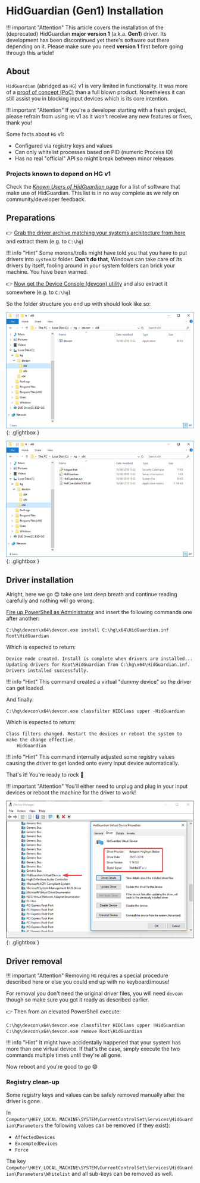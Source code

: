 # HidGuardian (Gen1) Installation

!!! important "Attention"
    This article covers the installation of the (deprecated) HidGuardian **major version 1** (a.k.a. **Gen1**) driver. Its development has been discontinued yet there's software out there depending on it. Please make sure you need **version 1** first before going through this article!

## About

`HidGuardian` (abridged as `HG`) v1 is very limited in functionality. It was more of a [proof of concept (PoC)](https://en.wikipedia.org/wiki/Proof_of_concept) than a full blown product. Nonetheless it can still assist you in blocking input devices which is its core intention.

!!! important "Attention"
    If you're a developer starting with a fresh project, please refrain from using `HG` v1 as it won't receive any new features or fixes, thank you!

Some facts about `HG` v1:

- Configured via registry keys and values
- Can only whitelist processes based on PID (numeric Process ID)
- Has no real "official" API so might break between minor releases

### Projects known to depend on HG v1

Check the [_Known Users of HidGuardian_ page](https://vigem.org/projects/HidGuardian/Hall-of-fame/) for a list of software that make use of HidGuardian. This list is in no way complete as we rely on community/developer feedback.

## Preparations

👉 [Grab the driver archive matching your systems architecture from here](https://downloads.nefarius.at/projects/HidGuardian/stable/1.14.3.0/windows/) and extract them (e.g. to `C:\hg`)

!!! info "Hint"
    Some morons/trolls might have told you that you have to put drivers into `system32` folder. **Don't do that**, Windows can take care of its drivers by itself, fooling around in your system folders can brick your machine. You have been warned.

👉 [Now get the Device Console (devcon) utility](https://downloads.nefarius.at/other/microsoft/devcon.zip) and also extract it somewhere (e.g. to `C:\hg`)

So the folder structure you end up with should look like so:

[![vmware_2018-08-15_16-02-58.png](images/vmware_2018-08-15_16-02-58.png)](images/vmware_2018-08-15_16-02-58.png){: .glightbox }

[![2018-08-15_16-04-35.png](images/2018-08-15_16-04-35.png)](images/2018-08-15_16-04-35.png){: .glightbox }

## Driver installation

Alright, here we go 😊 take one last deep breath and continue reading carefully and nothing will go wrong.

[Fire up PowerShell as Administrator](https://www.top-password.com/blog/5-ways-to-run-powershell-as-administrator-in-windows-10/) and insert the following commands one after another:

```text
C:\hg\devcon\x64\devcon.exe install C:\hg\x64\HidGuardian.inf Root\HidGuardian
```

Which is expected to return:

```text
Device node created. Install is complete when drivers are installed...
Updating drivers for Root\HidGuardian from C:\hg\x64\HidGuardian.inf.
Drivers installed successfully.
```

!!! info "Hint"
    This command created a virtual "dummy device" so the driver can get loaded.

And finally:

```text
C:\hg\devcon\x64\devcon.exe classfilter HIDClass upper -HidGuardian
```

Which is expected to return:

```text
Class filters changed. Restart the devices or reboot the system to make the change effective.
    HidGuardian
```

!!! info "Hint"
    This command internally adjusted some registry values causing the driver to get loaded onto every input device automatically.

That's it! You're ready to rock 🎉

!!! important "Attention"
    You'll either need to unplug and plug in your input devices or reboot the machine for the driver to work!

[![2018-08-15_16-14-01.png](images/2018-08-15_16-14-01.png)](images/2018-08-15_16-14-01.png){: .glightbox }

## Driver removal

!!! important "Attention"
    Removing `HG` requires a special procedure described here or else you could end up with no keyboard/mouse!

For removal you don't need the original driver files, you will need `devcon` though so make sure you got it ready as described earlier.

👉 Then from an elevated PowerShell execute:

```text
C:\hg\devcon\x64\devcon.exe classfilter HIDClass upper !HidGuardian
C:\hg\devcon\x64\devcon.exe remove Root\HidGuardian
```

!!! info "Hint"
    It might have accidentally happened that your system has more than one virtual device. If that's the case, simply execute the two commands multiple times until they're all gone.

Now reboot and you're good to go 😄

### Registry clean-up

Some registry keys and values can be safely removed manually after the driver is gone.

In `Computer\HKEY_LOCAL_MACHINE\SYSTEM\CurrentControlSet\Services\HidGuardian\Parameters` the following values can be removed (if they exist):

- `AffectedDevices`
- `ExcemptedDevices`
- `Force`

The key `Computer\HKEY_LOCAL_MACHINE\SYSTEM\CurrentControlSet\Services\HidGuardian\Parameters\Whitelist` and all sub-keys can be removed as well.
